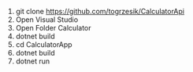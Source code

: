 1. git clone https://github.com/togrzesik/CalculatorApi
2. Open Visual Studio
3. Open Folder Calculator
4. dotnet build
5. cd CalculatorApp
6. dotnet build
7. dotnet run
